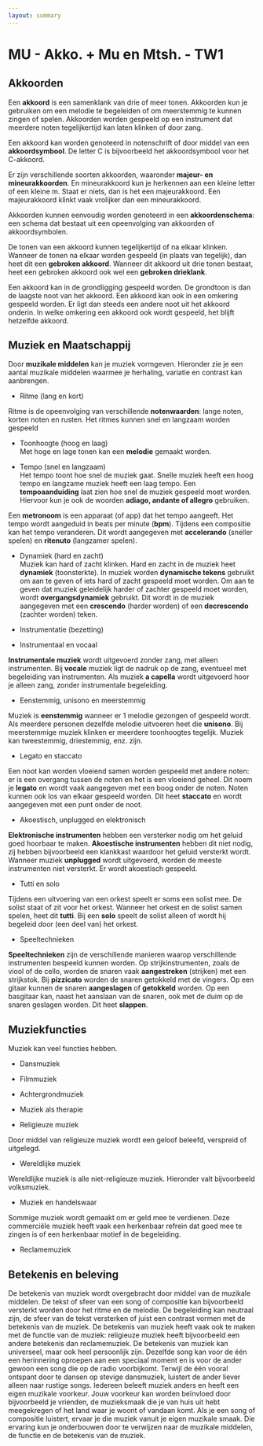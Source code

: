 ```yaml
---
layout: summary
---
```


# MU - Akko. + Mu en Mtsh. - TW1

## Akkoorden

Een **akkoord** is een samenklank van drie of meer tonen. Akkoorden kun je gebruiken om een melodie te begeleiden of om meerstemmig te kunnen zingen of spelen. Akkoorden worden gespeeld op een instrument dat meerdere noten tegelijkertijd kan laten klinken of door zang.

Een akkoord kan worden genoteerd in notenschrift of door middel van een **akkoordsymbool**. De letter C is bijvoorbeeld het akkoordsymbool voor het C-akkoord.

Er zijn verschillende soorten akkoorden, waaronder **majeur- en mineurakkoorden**. En mineurakkoord kun je herkennen aan een kleine letter of een kleine m. Staat er niets, dan is het een majeurakkoord. Een majeurakkoord klinkt vaak vrolijker dan een mineurakkoord.

Akkoorden kunnen eenvoudig worden genoteerd in een **akkoordenschema**: een schema dat bestaat uit een opeenvolging van akkoorden of akkoordsymbolen.

De tonen van een akkoord kunnen tegelijkertijd of na elkaar klinken. Wanneer de tonen na elkaar worden gespeeld (in plaats van tegelijk), dan heet dit een **gebroken akkoord**. Wanneer dit akkoord uit drie tonen bestaat, heet een gebroken akkoord ook wel een **gebroken drieklank**.

Een akkoord kan in de grondligging gespeeld worden. De grondtoon is dan de laagste noot van het akkoord. Een akkoord kan ook in een omkering gespeeld worden. Er ligt dan steeds een andere noot uit het akkoord onderin. In welke omkering een akkoord ook wordt gespeeld, het blijft hetzelfde akkoord.

## Muziek en Maatschappij

Door **muzikale middelen** kan je muziek vormgeven. Hieronder zie je een aantal muzikale middelen waarmee je herhaling, variatie en contrast kan aanbrengen.

- Ritme (lang en kort)

Ritme is de opeenvolging van verschillende **notenwaarden**: lange noten, korten noten en rusten. Het ritmes kunnen snel en langzaam worden gespeeld

- Toonhoogte (hoog en laag)  
  Met hoge en lage tonen kan een **melodie** gemaakt worden.

- Tempo (snel en langzaam)  
  Het tempo toont hoe snel de muziek gaat. Snelle muziek heeft een hoog tempo en langzame muziek heeft een laag tempo. Een **tempoaanduiding** laat zien hoe snel de muziek gespeeld moet worden. Hiervoor kun je ook de woorden **adiago, andante of allegro** gebruiken.

Een **metronoom** is een apparaat (of app) dat het tempo aangeeft. Het tempo wordt aangeduid in beats per minute (**bpm**). Tijdens een compositie kan het tempo veranderen. Dit wordt aangegeven met **accelerando** (sneller spelen) en **ritenuto** (langzamer spelen).

- Dynamiek (hard en zacht)  
  Muziek kan hard of zacht klinken. Hard en zacht in de muziek heet **dynamiek** (toonsterkte). In muziek worden **dynamische tekens** gebruikt om aan te geven of iets hard of zacht gespeeld moet worden. Om aan te geven dat muziek geleidelijk harder of zachter gespeeld moet worden, wordt **overgangsdynamiek** gebruikt. Dit wordt in de muziek aangegeven met een **crescendo** (harder worden) of een **decrescendo** (zachter worden) teken.

- Instrumentatie (bezetting)

- Instrumentaal en vocaal

**Instrumentale muziek** wordt uitgevoerd zonder zang, met alleen instrumenten. Bij **vocale** muziek ligt de nadruk op de zang, eventueel met begeleiding van instrumenten. Als muziek **a capella** wordt uitgevoerd hoor je alleen zang, zonder instrumentale begeleiding.

- Eenstemmig, unisono en meerstemmig

Muziek is **eenstemmig** wanneer er 1 melodie gezongen of gespeeld wordt. Als meerdere personen dezelfde melodie uitvoeren heet die **unisono**. Bij meerstemmige muziek klinken er meerdere toonhoogtes tegelijk. Muziek kan tweestemmig, driestemmig, enz. zijn.

- Legato en staccato

Een noot kan worden vloeiend samen worden gespeeld met andere noten: er is een overgang tussen de noten en het is een vloeiend geheel. Dit noem je **legato** en wordt vaak aangegeven met een boog onder de noten. Noten kunnen ook los van elkaar gespeeld worden. Dit heet **staccato** en wordt aangegeven met een punt onder de noot.

- Akoestisch, unplugged en elektronisch

**Elektronische instrumenten** hebben een versterker nodig om het geluid goed hoorbaar te maken. **Akoestische instrumenten** hebben dit niet nodig, zij hebben bijvoorbeeld een klankkast waardoor het geluid versterkt wordt. Wanneer muziek **unplugged** wordt uitgevoerd, worden de meeste instrumenten niet versterkt. Er wordt akoestisch gespeeld.

- Tutti en solo

Tijdens een uitvoering van een orkest speelt er soms een solist mee. De solist staat of zit voor het orkest. Wanneer het orkest en de solist samen spelen, heet dit **tutti**. Bij een **solo** speelt de solist alleen of wordt hij begeleid door (een deel van) het orkest.

- Speeltechnieken

**Speeltechnieken** zijn de verschillende manieren waarop verschillende instrumenten bespeeld kunnen worden. Op strijkinstrumenten, zoals de viool of de cello, worden de snaren vaak **aangestreken** (strijken) met een strijkstok. Bij **pizzicato** worden de snaren getokkeld met de vingers. Op een gitaar kunnen de snaren **aangeslagen** of **getokkeld** worden. Op een basgitaar kan, naast het aanslaan van de snaren, ook met de duim op de snaren geslagen worden. Dit heet **slappen**.

## Muziekfuncties

Muziek kan veel functies hebben.

- Dansmuziek

- Filmmuziek

- Achtergrondmuziek

- Muziek als therapie

- Religieuze muziek

Door middel van religieuze muziek wordt een geloof beleefd, verspreid of uitgelegd.

- Wereldlijke muziek

Wereldlijke muziek is alle niet-religieuze muziek. Hieronder valt bijvoorbeeld volksmuziek.

- Muziek en handelswaar

Sommige muziek wordt gemaakt om er geld mee te verdienen. Deze commerciële muziek heeft vaak een herkenbaar refrein dat goed mee te zingen is of een herkenbaar motief in de begeleiding.

- Reclamemuziek

## Betekenis en beleving

De betekenis van muziek wordt overgebracht door middel van de muzikale middelen. De tekst of sfeer van een song of compositie kan bijvoorbeeld versterkt worden door het ritme en de melodie. De begeleiding kan neutraal zijn, de sfeer van de tekst versterken of juist een contrast vormen met de betekenis van de muziek. De betekenis van muziek heeft vaak ook te maken met de functie van de muziek: religieuze muziek heeft bijvoorbeeld een andere betekenis dan reclamemuziek. De betekenis van muziek kan universeel, maar ook heel persoonlijk zijn. Dezelfde song kan voor de één een herinnering oproepen aan een speciaal moment en is voor de ander gewoon een song die op de radio voorbijkomt. Terwijl de één vooral ontspant door te dansen op stevige dansmuziek, luistert de ander liever alleen naar rustige songs. Iedereen beleeft muziek anders en heeft een eigen muzikale voorkeur. Jouw voorkeur kan worden beïnvloed door bijvoorbeeld je vrienden, de muzieksmaak die je van huis uit hebt meegekregen of het land waar je woont of vandaan komt. Als je een song of compositie luistert, ervaar je die muziek vanuit je eigen muzikale smaak. Die ervaring kun je onderbouwen door te verwijzen naar de muzikale middelen, de functie en de betekenis van de muziek.
